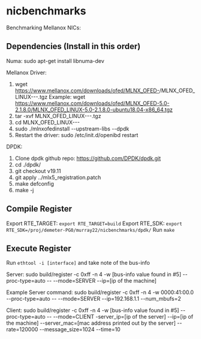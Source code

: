 # nicbenchmarks
Benchmarking Mellanox NICs:

Dependencies (Install in this order)
------------------------------------
Numa:
sudo apt-get install libnuma-dev

Mellanox Driver:
1. wget https://www.mellanox.com/downloads/ofed/MLNX_OFED-<version>/MLNX_OFED_LINUX-<version>-<distribution>-<arch>.tgz
	Example: wget https://www.mellanox.com/downloads/ofed/MLNX_OFED-5.0-2.1.8.0/MLNX_OFED_LINUX-5.0-2.1.8.0-ubuntu18.04-x86_64.tgz
2. tar -xvf MLNX_OFED_LINUX-<version>-<distribution>-<arch>.tgz
3. cd MLNX_OFED_LINUX-<version>-<distribution>-<arch>
4. sudo ./mlnxofedinstall --upstream-libs --dpdk
5. Restart the driver: sudo /etc/init.d/openibd restart

DPDK:
1. Clone dpdk github repo: https://github.com/DPDK/dpdk.git
2. cd ./dpdk/
3. git checkout v19.11
4. git apply ../mlx5_registration.patch
5. make defconfig
6. make -j

Compile Register
----------------
Export RTE_TARGET: `export RTE_TARGET=build`
Export RTE_SDK: `export RTE_SDK=/proj/demeter-PG0/murray22/nicbenchmarks/dpdk/`
Run `make`

Execute Register
----------------
Run `ethtool -i [interface]` and take note of the bus-info

Server: sudo build/register -c 0xff -n 4 -w [bus-info value found in #5] --proc-type=auto -- --mode=SERVER --ip=[ip of the machine]

Example Server command: sudo build/register -c 0xff -n 4 -w 0000:41:00.0 --proc-type=auto -- --mode=SERVER --ip=192.168.1.1 --num_mbufs=2 

Client: sudo build/register -c 0xff -n 4 -w [bus-info value found in #5] --proc-type=auto -- --mode=CLIENT -server_ip=[ip of the server] --ip=[ip of the machine] --server_mac=[mac address printed out by the server] --rate=120000 --message_size=1024 --time=10
